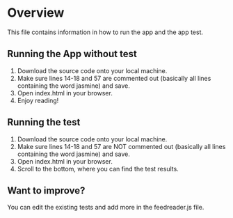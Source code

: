 #  Overview

This file contains information in how to run the app and the app test.


## Running the App without test

1. Download the source code onto your local machine.
2. Make sure lines 14-18 and 57 are commented out (basically all lines containing the word jasmine) and save.
3. Open index.html in your browser.
4. Enjoy reading!


## Running the test

1. Download the source code onto your local machine.
2. Make sure lines 14-18 and 57 are NOT commented out (basically all lines containing the word jasmine) and save.
3. Open index.html in your browser.
4. Scroll to the bottom, where you can find the test results.


## Want to improve?

You can edit the existing tests and add more in the feedreader.js file.
